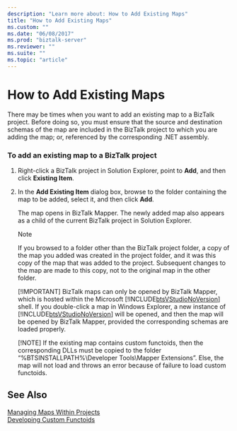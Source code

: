 ```yaml
---
description: "Learn more about: How to Add Existing Maps"
title: "How to Add Existing Maps"
ms.custom: ""
ms.date: "06/08/2017"
ms.prod: "biztalk-server"
ms.reviewer: ""
ms.suite: ""
ms.topic: "article"
---
```

# How to Add Existing Maps
There may be times when you want to add an existing map to a BizTalk project. Before doing so, you must ensure that the source and destination schemas of the map are included in the BizTalk project to which you are adding the map; or, referenced by the corresponding .NET assembly.  
  
### To add an existing map to a BizTalk project  
  
1. Right-click a BizTalk project in Solution Explorer, point to **Add**, and then click **Existing Item**.  
  
2. In the **Add Existing Item** dialog box, browse to the folder containing the map to be added, select it, and then click **Add**.  
  
    The map opens in BizTalk Mapper. The newly added map also appears as a child of the current BizTalk project in Solution Explorer.  
  
   > [!NOTE]
   >  If you browsed to a folder other than the BizTalk project folder, a copy of the map you added was created in the project folder, and it was this copy of the map that was added to the project. Subsequent changes to the map are made to this copy, not to the original map in the other folder.  
   > 
   > [!IMPORTANT]
   >  BizTalk maps can only be opened by BizTalk Mapper, which is hosted within the Microsoft [!INCLUDE[btsVStudioNoVersion](../includes/btsvstudionoversion-md.md)] shell. If you double-click a map in Windows Explorer, a new instance of [!INCLUDE[btsVStudioNoVersion](../includes/btsvstudionoversion-md.md)] will be opened, and then the map will be opened by BizTalk Mapper, provided the corresponding schemas are loaded properly.  
   > 
   > [!NOTE]
   >  If the existing map contains custom functoids, then the corresponding DLLs must be copied to the folder “%BTSINSTALLPATH%\Developer Tools\Mapper Extensions”. Else, the map will not load and throws an error because of failure to load custom functoids.  
  
## See Also  
 [Managing Maps Within Projects](../core/managing-maps-within-projects.md)   
 [Developing Custom Functoids](../core/developing-custom-functoids.md)
